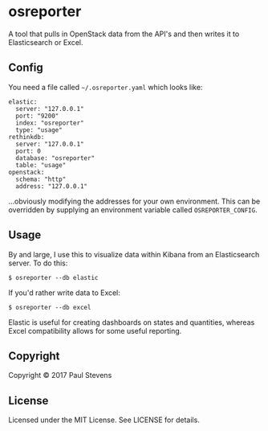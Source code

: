 # osreporter
A tool that pulls in OpenStack data from the API's and then writes it to Elasticsearch or Excel.

## Config

You need a file called `~/.osreporter.yaml` which looks like:

```
elastic:
  server: "127.0.0.1"
  port: "9200"
  index: "osreporter"
  type: "usage"
rethinkdb:
  server: "127.0.0.1"
  port: 0
  database: "osreporter"
  table: "usage"
openstack:
  schema: "http"
  address: "127.0.0.1"
```

...obviously modifying the addresses for your own environment. This can be overridden by
supplying an environment variable called `OSREPORTER_CONFIG`.

## Usage

By and large, I use this to visualize data within Kibana from an Elasticsearch server. To do this:

```
$ osreporter --db elastic
```

If you'd rather write data to Excel:

```
$ osreporter --db excel
```

Elastic is useful for creating dashboards on states and quantities, whereas Excel compatibility
allows for some useful reporting.

## Copyright

Copyright &copy; 2017 Paul Stevens

## License

Licensed under the MIT License. See LICENSE for details.
